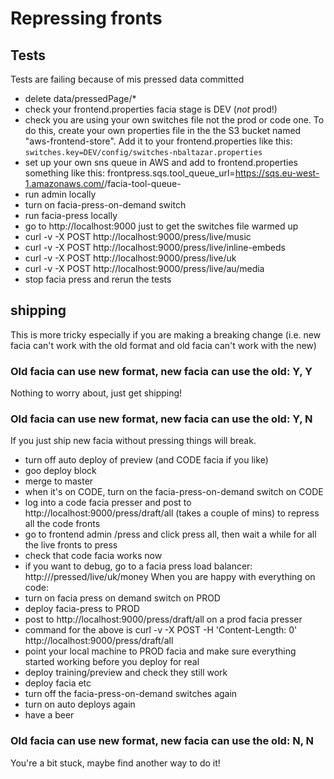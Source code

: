 # Repressing fronts

## Tests
Tests are failing because of mis pressed data committed
* delete data/pressedPage/*
* check your frontend.properties facia stage is DEV (*not* prod!)
* check you are using your own switches file not the prod or code one. To do this, create your own properties file in the the S3 bucket named "aws-frontend-store". Add it to your frontend.properties like this: `switches.key=DEV/config/switches-nbaltazar.properties`
* set up your own sns queue in AWS and add to frontend.properties something like this: frontpress.sqs.tool_queue_url=https://sqs.eu-west-1.amazonaws.com/<id-here>/facia-tool-queue-<your name here>
* run admin locally
* turn on facia-press-on-demand switch
* run facia-press locally
* go to http://localhost:9000 just to get the switches file warmed up
* curl -v -X POST http://localhost:9000/press/live/music
* curl -v -X POST http://localhost:9000/press/live/inline-embeds
* curl -v -X POST http://localhost:9000/press/live/uk
* curl -v -X POST http://localhost:9000/press/live/au/media
* stop facia press and rerun the tests

## shipping
This is more tricky especially if you are making a breaking change (i.e. new facia can't work with the old format and old facia can't work with the new)
### Old facia can use new format, new facia can use the old: Y, Y
Nothing to worry about, just get shipping!
### Old facia can use new format, new facia can use the old: Y, N
If you just ship new facia without pressing things will break.
* turn off auto deploy of preview (and CODE facia if you like)
* goo deploy block
* merge to master
* when it's on CODE, turn on the facia-press-on-demand switch on CODE
* log into a code facia presser and post to http://localhost:9000/press/draft/all (takes a couple of mins) to repress all the code fronts
* go to frontend admin /press and click press all, then wait a while for all the live fronts to press
* check that code facia works now
* if you want to debug, go to a facia press load balancer: http://<frontend-faciapre-elb>/pressed/live/uk/money
When you are happy with everything on code:
* turn on facia press on demand switch on PROD
* deploy facia-press to PROD
* post to http://localhost:9000/press/draft/all on a prod facia presser
* command for the above is curl -v -X POST -H 'Content-Length: 0' http://localhost:9000/press/draft/all
* point your local machine to PROD facia and make sure everything started working before you deploy for real
* deploy training/preview and check they still work
* deploy facia etc
* turn off the facia-press-on-demand switches again
* turn on auto deploys again
* have a beer

### Old facia can use new format, new facia can use the old: N, N
You're a bit stuck, maybe find another way to do it!
